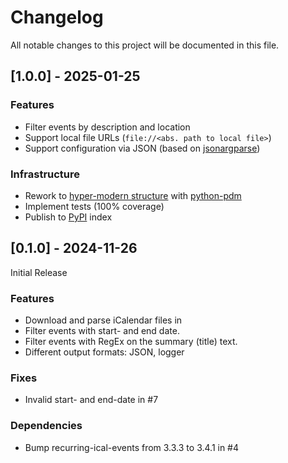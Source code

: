 # Changelog

All notable changes to this project will be documented in this file.

## [1.0.0] - 2025-01-25

### Features
- Filter events by description and location
- Support local file URLs (`file://<abs. path to local file>`)
- Support configuration via JSON (based on [jsonargparse](https://jsonargparse.readthedocs.io/))

### Infrastructure
- Rework to [hyper-modern structure](https://cjolowicz.github.io/posts/hypermodern-python-01-setup/) with [python-pdm](https://pdm-project.org/)
- Implement tests (100% coverage)
- Publish to [PyPI](https://pypi.org/) index


## [0.1.0] - 2024-11-26

Initial Release

### Features
- Download and parse iCalendar files in
- Filter events with start- and end date.
- Filter events with RegEx on the summary (title) text.
- Different output formats: JSON, logger

### Fixes
- Invalid start- and end-date in #7

### Dependencies
- Bump recurring-ical-events from 3.3.3 to 3.4.1 in #4
